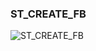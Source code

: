 ### ST_CREATE_FB


![ST_CREATE_FB](https://user-images.githubusercontent.com/116869307/214154744-19129832-9477-4d2a-a6e6-11e55744ad45.png)












































































